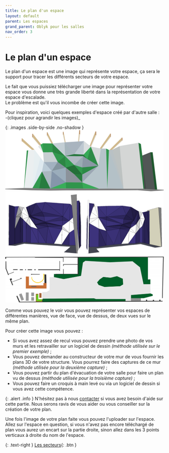 ```yaml
---
title: Le plan d'un espace
layout: default
parent: Les espaces
grand_parent: Oblyk pour les salles
nav_order: 3
---
```


# Le plan d'un espace

Le plan d'un espace est une image qui représente votre espace, ça sera le support pour tracer les différents secteurs de votre espace.

Le fait que vous puissiez télécharger une image pour représenter votre espace vous donne une très grande liberté dans la représentation de votre espace d'escalade.  
Le problème est qu'il vous incombe de créer cette image.

Pour inspiration, voici quelques exemples d'espace créé par d'autre salle :  
-(cliquez pour agrandir les images)_

{: .images .side-by-side .no-shadow }
[![Exemple espace de voie](../../../assets/images/plan-salle-voie.jpg)](../../../assets/images/plan-salle-voie.jpg)
[![Exemple espace de voie en deux parties](../../../assets/images/double-espace-voie.png)](../../../assets/images/double-espace-voie.png)
[![Exemple espace de bloc vu de dessus](../../../assets/images/plan-salle-bloc.png)](../../../assets/images/plan-salle-bloc.png)

Comme vous pouvez le voir vous pouvez représenter vos espaces de différentes manières, vue de face, vue de dessus, de deux vues sur le même plan.

Pour créer cette image vous pouvez :
- Si vous avez assez de recul vous pouvez prendre une photo de vos murs et les retravailler sur un logiciel de dessin _(méthode utilisée sur le premier exemple)_ ;
- Vous pouvez demander au constructeur de votre mur de vous fournir les plans 3D de votre structure. Vous pourrez faire des captures de ce mur _(méthode utilisée pour la deuxième capture)_ ;
- Vous pouvez partir du plan d'évacuation de votre salle pour faire un plan vu de dessus _(méthode utilisée pour la troisième capture)_ ;
- Vous pouvez faire un croquis à main levé ou via un logiciel de dessin si vous avez cette compétence.

{: .alert .info }
N'hésitez pas à nous [contacter](https://oblyk.org) si vous avez besoin d'aide sur cette partie. Nous serons ravis de vous aider ou vous conseiller sur la création de votre plan.

Une fois l'image de votre plan faite vous pouvez l'uploader sur l'espace. Allez sur l'espace en question, si vous n'avez pas encore téléchargé de plan vous aurez un encart sur la partie droite, sinon allez dans les 3 points verticaux à droite du nom de l'espace.

{: .text-right }
[Les secteurs](../secteur){: .btn }

